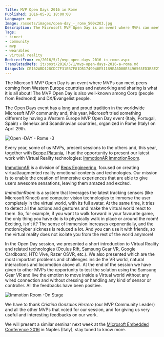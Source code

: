 ```yaml
---
Title: MVP Open Days 2016 in Rome
Published: 2016-05-01 18:00:00
Language: en
Image: /assets/images/open-day_-_rome_500x203.jpg
Description: The Microsoft MVP Open Day is an event where MVPs can meet peers coming from Western Europe countries and networking and sharing is what it is all about! The MVP Open Day is also well-known among Corp (people from Redmond) and DX/Evangelist people. The Open Day event has a long and proud tradition in the worldwide Microsoft MVP community and, this year, Microsoft tried something different by having a Western Europe MVP Open Day event (Italy, Portugal, Spain) Benelux and Scandinavian countries, organized in Rome (Italy) on April 29th.
Tags:
- kinect
- community
- mvp
- wearables
- virtual reality
RedirectFrom: en/2016/5/1/mvp-open-days-2016-in-rome.aspx
TranslatedRefs: it/post/2016/5/1/mvp-open-days-2016-a-roma.md
DisqusId: CE162ABD128CDC7F31EB7F81DB1749940E51189EA6D00E3496563ED3B8E27D74
---
```

The Microsoft MVP Open Day is an event where MVPs can meet peers coming from Western Europe countries and networking and sharing is what it is all about! The MVP Open Day is also well-known among Corp (people from Redmond) and DX/Evangelist people.

The Open Days event has a long and proud tradition in the worldwide Microsoft MVP community and, this year, Microsoft tried something different by having a Western Europe MVP Open Day event (Italy, Portugal, Spain) + Benelux and Scandinavian countries, organized in Rome (Italy) on April 29th.

![Open -DAY - Rome -3](/assets/images/open-day_-_rome-3_500x375.jpg)

Every year, some of us MVPs, present sessions to the others and, this year, together with <a href="http://beppeplatania.com" target="_blank">Beppe Platania</a>, I had the opportunity to present our latest work with Virtual Reality technologies: <a href="http://www.immotionar.com/en/services/immotionroom-virtual-space-immersion/" target="_blank">ImmotionAR ImmotionRoom</a>.

<a href="http://www.immotionar.com/" target="_blank">ImmotionAR</a> is a division of <a href="http://www.bepseng.it" target="_blank">Beps Engineering</a>, focused on creating virtual/augmented reality emotional contents and technologies. Our mission is to enable the creation of immersive experiences that are able to give users awesome sensations, leaving them amazed and excited.

*ImmotionRoom* is a system that leverages the latest tracking sensors (like Microsoft Kinect) and computer vision technologies to immerse the user completely in the virtual world, with its full avatar. At the same time, it tries to detect all the actions and gestures and make the virtual world react to them. So, for example, if you want to walk forward in your favourite game, the only thing you have do is to physically walk in place or around the room! Exciting, isn't it? The sense of immersion increases exponentially, and the motion/cyber sickness is reduced a lot. And you can use it with friends, so the virtual reality does not isolate you from the rest of the world anymore!

In the Open Day session, we presented a short introduction to Virtual Reality and related technologies (Oculus Rift, Samsung Gear VR, Google Cardboard, HTC Vive, Razer OSVR, etc.). We also presented which are the most important problems and challenges inside the VR world, natural interactions and locomotion above all. At the end of the session we have given to other MVPs the opportunity to test the solution using the Samsung Gear VR and live the emotion to move inside a Virtual world without any wired connection and without dressing or handling any kind of sensor or controller. All the feedbacks have been positive.

![Immotion Room -On Stage](/assets/images/immotionroom-on_stage_498x280.jpg)

We have to thank *Cristina Gonzales Herrero* (our MVP Community Leader) and all the other MVPs that voted for our session, and for giving us very useful and interesting feedbacks on our work.

We will present a similar seminar next week at the <a href="http://www.dotnetcampania.org/Events/Index/a01d3243-ce16-4259-9941-fb5e3de30119" target="_blank">Microsoft Embedded Conference 2016</a> in Naples (Italy), stay tuned to know more.